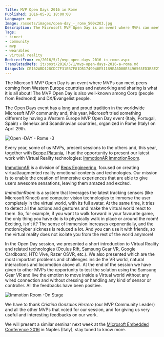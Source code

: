 ```yaml
---
Title: MVP Open Days 2016 in Rome
Published: 2016-05-01 18:00:00
Language: en
Image: /assets/images/open-day_-_rome_500x203.jpg
Description: The Microsoft MVP Open Day is an event where MVPs can meet peers coming from Western Europe countries and networking and sharing is what it is all about! The MVP Open Day is also well-known among Corp (people from Redmond) and DX/Evangelist people. The Open Day event has a long and proud tradition in the worldwide Microsoft MVP community and, this year, Microsoft tried something different by having a Western Europe MVP Open Day event (Italy, Portugal, Spain) Benelux and Scandinavian countries, organized in Rome (Italy) on April 29th.
Tags:
- kinect
- community
- mvp
- wearables
- virtual reality
RedirectFrom: en/2016/5/1/mvp-open-days-2016-in-rome.aspx
TranslatedRefs: it/post/2016/5/1/mvp-open-days-2016-a-roma.md
DisqusId: CE162ABD128CDC7F31EB7F81DB1749940E51189EA6D00E3496563ED3B8E27D74
---
```

The Microsoft MVP Open Day is an event where MVPs can meet peers coming from Western Europe countries and networking and sharing is what it is all about! The MVP Open Day is also well-known among Corp (people from Redmond) and DX/Evangelist people.

The Open Days event has a long and proud tradition in the worldwide Microsoft MVP community and, this year, Microsoft tried something different by having a Western Europe MVP Open Day event (Italy, Portugal, Spain) + Benelux and Scandinavian countries, organized in Rome (Italy) on April 29th.

![Open -DAY - Rome -3](/assets/images/open-day_-_rome-3_500x375.jpg)

Every year, some of us MVPs, present sessions to the others and, this year, together with <a href="http://beppeplatania.com" target="_blank">Beppe Platania</a>, I had the opportunity to present our latest work with Virtual Reality technologies: <a href="http://www.immotionar.com/en/services/immotionroom-virtual-space-immersion/" target="_blank">ImmotionAR ImmotionRoom</a>.

<a href="http://www.immotionar.com/" target="_blank">ImmotionAR</a> is a division of <a href="http://www.bepseng.it" target="_blank">Beps Engineering</a>, focused on creating virtual/augmented reality emotional contents and technologies. Our mission is to enable the creation of immersive experiences that are able to give users awesome sensations, leaving them amazed and excited.

*ImmotionRoom* is a system that leverages the latest tracking sensors (like Microsoft Kinect) and computer vision technologies to immerse the user completely in the virtual world, with its full avatar. At the same time, it tries to detect all the actions and gestures and make the virtual world react to them. So, for example, if you want to walk forward in your favourite game, the only thing you have do is to physically walk in place or around the room! Exciting, isn't it? The sense of immersion increases exponentially, and the motion/cyber sickness is reduced a lot. And you can use it with friends, so the virtual reality does not isolate you from the rest of the world anymore!

In the Open Day session, we presented a short introduction to Virtual Reality and related technologies (Oculus Rift, Samsung Gear VR, Google Cardboard, HTC Vive, Razer OSVR, etc.). We also presented which are the most important problems and challenges inside the VR world, natural interactions and locomotion above all. At the end of the session we have given to other MVPs the opportunity to test the solution using the Samsung Gear VR and live the emotion to move inside a Virtual world without any wired connection and without dressing or handling any kind of sensor or controller. All the feedbacks have been positive.

![Immotion Room -On Stage](/assets/images/immotionroom-on_stage_498x280.jpg)

We have to thank *Cristina Gonzales Herrero* (our MVP Community Leader) and all the other MVPs that voted for our session, and for giving us very useful and interesting feedbacks on our work.

We will present a similar seminar next week at the <a href="http://www.dotnetcampania.org/Events/Index/a01d3243-ce16-4259-9941-fb5e3de30119" target="_blank">Microsoft Embedded Conference 2016</a> in Naples (Italy), stay tuned to know more.